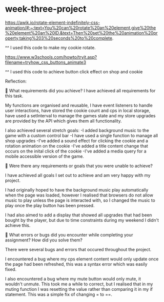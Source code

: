 # week-three-project
https://awik.io/rotate-element-indefinitely-css-animation/#:~:text=You%20can%20rotate%20an%20element,give%20the%20element%20an%20ID.&text=Then%20set%20the%20animation%20property,taking%203%20seconds%20to%20complete.

^^ 
I used this code to make my cookie rotate.


https://www.w3schools.com/howto/tryit.asp?filename=tryhow_css_buttons_animate3

^^
I used this code to achieve button click effect on shop and cookie


Reflection:

🎯 What requirements did you achieve?
I have achieved all requirements for this task. 

My functions are organised and reusable, I have event listeners to handle user interactions, have stored the cookie count and cps in local storage, have used a setInterval to manage the games state and my store upgrades are provided by the API which gives them all functionality.

I also achieved several stretch goals:
-I added background music to the game with a custom control bar
-I have used a single function to manage all shop upgrades
-I've added a sound effect for clicking the cookie and a rotation animation on the cookie
-I've added a title content change that occurs on the inital click of the cookie
-I've added a media query for a mobile accessible version of the game.


🎯 Were there any requirements or goals that you were unable to achieve?

I have achieved all goals I set out to achieve and am very happy with my project.

I had originally hoped to have the background music play automatically when the page was loaded, however I realised that browsers do not allow music to play unless the page is interacted with, so I changed the music to play once the play button has been pressed.

I had also aimed to add a display that showed all upgrades that had been bought by the player, but due to time constraints during my weekend I didn't achieve this.


🎯 What errors or bugs did you encounter while completing your assignment? How did you solve them?

There were several bugs and errors that occured throughout the project.

I encountered a bug where my cps element content would only update once the page had been refreshed, this was a syntax error which was easily fixed.

I also encountered a bug where my mute button would only mute, it wouldn't unmute. This took me a while to correct, but I realised that in my muting function I was resetting the value rather than comparing it in my if statement. This was a simple fix of changing = to ==.